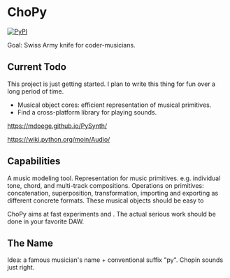 # ChoPy

[![PyPI](https://img.shields.io/pypi/v/ChoPy.svg?style=flat-square)]()

Goal: Swiss Army knife for coder-musicians.

## Current Todo

This project is just getting started. I plan to write this thing for fun over a long period of time.

- Musical object cores: efficient representation of musical primitives.
- Find a cross-platform library for playing sounds.

https://mdoege.github.io/PySynth/

https://wiki.python.org/moin/Audio/

## Capabilities

A music modeling tool. Representation for music primitives. e.g. individual tone, chord, and multi-track compositions. Operations on primitives: concatenation, superposition, transformation, importing and exporting as different concrete formats. These musical objects should be easy to

ChoPy aims at fast experiments and . The actual serious work should be done in your favorite DAW.

## The Name

Idea: a famous musician's name + conventional suffix "py". Chopin sounds just right.
